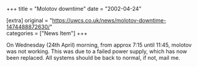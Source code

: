 +++
title = "Molotov downtime"
date = "2002-04-24"

[extra]
original = "https://uwcs.co.uk/news/molotov-downtime-1474488872630/"    
categories = ["News Item"]
+++

On Wednesday (24th April) morning, from approx 7:15 until 11:45, molotov was not working. This was due to a failed power supply, which has now been replaced. All systems should be back to normal, if not, mail me.

